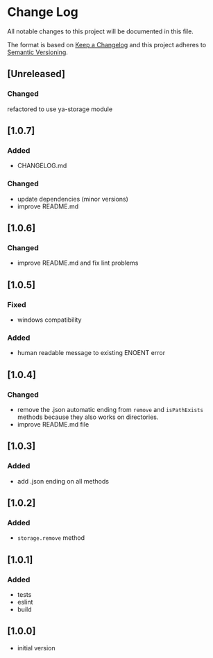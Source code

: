 # Change Log
All notable changes to this project will be documented in this file.

The format is based on [Keep a Changelog](http://keepachangelog.com/)
and this project adheres to [Semantic Versioning](http://semver.org/).
## [Unreleased]

### Changed
refactored to use ya-storage module

## [1.0.7]
### Added
- CHANGELOG.md

### Changed
- update dependencies (minor versions)
- improve README.md

## [1.0.6]
### Changed
- improve README.md and fix lint problems

## [1.0.5]
### Fixed
- windows compatibility

### Added
- human readable message to existing ENOENT error

## [1.0.4]
### Changed
- remove the .json automatic ending from ```remove``` and ```isPathExists``` methods because they also works on directories.
- improve README.md file

## [1.0.3]
### Added
- add .json ending on all methods

## [1.0.2]
### Added
- ```storage.remove``` method

## [1.0.1]
### Added
- tests
- eslint
- build

## [1.0.0]
- initial version

